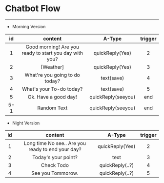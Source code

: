 # Chatbot Flow

---

- Morning Version

| id  |                        content                         |       A-Type       | trigger |
| :-: | :----------------------------------------------------: | :----------------: | :-----: |
|  1  | Good morning! Are you ready to start you day with you? |  quickReply(Yes)   |    2    |
|  2  |                       [Weather]                        |  quickReply(Yes)   |    3    |
|  3  |             What're you going to do today?             |     text(save)     |    4    |
|  4  |                What's your To-do today?                |     text(save)     |    5    |
|  5  |                  Ok. Have a good day!                  | quickReply(seeyou) |   end   |
| 5-1 |                      Random Text                       | quickReply(seeyou) |   end   |

- Night Version

| id  |                      content                      |     A-Type      | trigger |
| :-: | :-----------------------------------------------: | :-------------: | :-----: |
|  1  | Long time No see.. Are you ready to end your day? | quickReply(Yes) |    2    |
|  2  |                Today's your point?                |      text       |    3    |
|  3  |                    Check Todo                     | quickReply(..?) |    4    |
|  4  |                 See you Tommorow.                 | quickReply(..?) |    5    |
